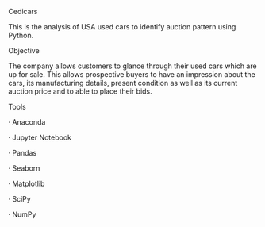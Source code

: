 

Cedicars

This is the analysis of USA used cars to identify auction pattern using Python.

Objective

The company allows customers to glance through their used cars which are up for sale. This allows prospective buyers to have an impression about the cars, its manufacturing details, present condition as well as its current auction price and to able to place their bids.

Tools

·
Anaconda

·
Jupyter Notebook

·
Pandas

·
Seaborn

·
Matplotlib

·
SciPy

·
NumPy
